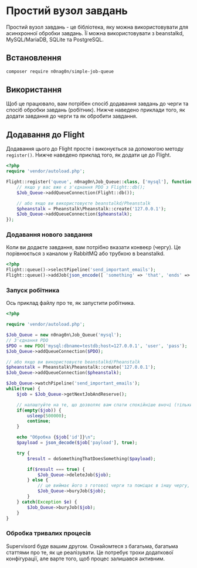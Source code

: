 # Простий вузол завдань

Простий вузол завдань - це бібліотека, яку можна використовувати для асинхронної обробки завдань. Її можна використовувати з beanstalkd, MySQL/MariaDB, SQLite та PostgreSQL.

## Встановлення
```bash
composer require n0nag0n/simple-job-queue
```

## Використання

Щоб це працювало, вам потрібен спосіб додавання завдань до черги та спосіб обробки завдань (робітник). Нижче наведено приклади того, як додати завдання до черги та як обробити завдання.

## Додавання до Flight

Додавання цього до Flight просте і виконується за допомогою методу `register()`. Нижче наведено приклад того, як додати це до Flight.

```php
<?php
require 'vendor/autoload.php';

Flight::register('queue', n0nag0n\Job_Queue::class, ['mysql'], function($Job_Queue) {
	// якщо у вас вже є з'єднання PDO з Flight::db();
	$Job_Queue->addQueueConnection(Flight::db());

	// або якщо ви використовуєте beanstalkd/Pheanstalk
	$pheanstalk = Pheanstalk\Pheanstalk::create('127.0.0.1');
	$Job_Queue->addQueueConnection($pheanstalk);
});
```

### Додавання нового завдання

Коли ви додаєте завдання, вам потрібно вказати конвеєр (чергу). Це порівнюється з каналом у RabbitMQ або трубкою в beanstalkd.

```php
<?php
Flight::queue()->selectPipeline('send_important_emails');
Flight::queue()->addJob(json_encode([ 'something' => 'that', 'ends' => 'up', 'a' => 'string' ]));
```

### Запуск робітника

Ось приклад файлу про те, як запустити робітника.
```php
<?php

require 'vendor/autoload.php';

$Job_Queue = new n0nag0n\Job_Queue('mysql');
// З'єднання PDO
$PDO = new PDO('mysql:dbname=testdb;host=127.0.0.1', 'user', 'pass');
$Job_Queue->addQueueConnection($PDO);

// або якщо ви використовуєте beanstalkd/Pheanstalk
$pheanstalk = Pheanstalk\Pheanstalk::create('127.0.0.1');
$Job_Queue->addQueueConnection($pheanstalk);

$Job_Queue->watchPipeline('send_important_emails');
while(true) {
	$job = $Job_Queue->getNextJobAndReserve();

	// налаштуйте на те, що дозволяє вам спати спокійніше вночі (тільки для черг бази даних, beanstalkd не потребує цього оператору if)
	if(empty($job)) {
		usleep(500000);
		continue;
	}

	echo "Обробка {$job['id']}\n";
	$payload = json_decode($job['payload'], true);

	try {
		$result = doSomethingThatDoesSomething($payload);

		if($result === true) {
			$Job_Queue->deleteJob($job);
		} else {
			// це виймає його з готової черги та поміщає в іншу чергу, яку можна буде забрати та "вибити" пізніше.
			$Job_Queue->buryJob($job);
		}
	} catch(Exception $e) {
		$Job_Queue->buryJob($job);
	}
}
```

### Обробка тривалих процесів

Supervisord буде вашим другом. Ознайомтеся з багатьма, багатьма статтями про те, як це реалізувати. Це потребує трохи додаткової конфігурації, але варте того, щоб процес залишався активним.